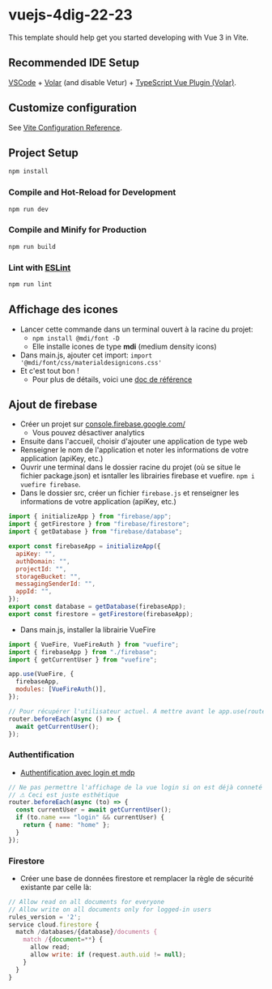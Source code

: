 # vuejs-4dig-22-23

This template should help get you started developing with Vue 3 in Vite.

## Recommended IDE Setup

[VSCode](https://code.visualstudio.com/) + [Volar](https://marketplace.visualstudio.com/items?itemName=Vue.volar) (and disable Vetur) + [TypeScript Vue Plugin (Volar)](https://marketplace.visualstudio.com/items?itemName=Vue.vscode-typescript-vue-plugin).

## Customize configuration

See [Vite Configuration Reference](https://vitejs.dev/config/).

## Project Setup

```sh
npm install
```

### Compile and Hot-Reload for Development

```sh
npm run dev
```

### Compile and Minify for Production

```sh
npm run build
```

### Lint with [ESLint](https://eslint.org/)

```sh
npm run lint
```

## Affichage des icones

- Lancer cette commande dans un terminal ouvert à la racine du projet:
  - `npm install @mdi/font -D`
  - Elle installe icones de type **mdi** (medium density icons)
- Dans main.js, ajouter cet import: `import '@mdi/font/css/materialdesignicons.css'`
- Et c'est tout bon !
  - Pour plus de détails, voici une [doc de référence](https://vuetifyjs.com/en/features/icon-fonts/#material-design-icons)

## Ajout de firebase

- Créer un projet sur [console.firebase.google.com/](https://console.firebase.google.com/)
  - Vous pouvez désactiver analytics
- Ensuite dans l'accueil, choisir d'ajouter une application de type web
- Renseigner le nom de l'application et noter les informations de votre application (apiKey, etc.)
- Ouvrir une terminal dans le dossier racine du projet (où se situe le fichier package.json) et isntaller les librairies firebase et vuefire. `npm i vuefire firebase`.
- Dans le dossier src, créer un fichier `firebase.js` et renseigner les informations de votre application (apiKey, etc.)

```js
import { initializeApp } from "firebase/app";
import { getFirestore } from "firebase/firestore";
import { getDatabase } from "firebase/database";

export const firebaseApp = initializeApp({
  apiKey: "",
  authDomain: "",
  projectId: "",
  storageBucket: "",
  messagingSenderId: "",
  appId: "",
});
export const database = getDatabase(firebaseApp);
export const firestore = getFirestore(firebaseApp);
```

- Dans main.js, installer la librairie VueFire

```js
import { VueFire, VueFireAuth } from "vuefire";
import { firebaseApp } from "./firebase";
import { getCurrentUser } from "vuefire";

app.use(VueFire, {
  firebaseApp,
  modules: [VueFireAuth()],
});

// Pour récupérer l'utilisateur actuel. A mettre avant le app.use(router)
router.beforeEach(async () => {
  await getCurrentUser();
});
```

### Authentification

- [Authentification avec login et mdp](https://firebase.google.com/docs/auth/web/password-auth)

```js
// Ne pas permettre l'affichage de la vue login si on est déjà conneté
// ⚠ Ceci est juste esthétique
router.beforeEach(async (to) => {
  const currentUser = await getCurrentUser();
  if (to.name === "login" && currentUser) {
    return { name: "home" };
  }
});
```

### Firestore

- Créer une base de données firestore et remplacer la règle de sécurité existante par celle là:

```js
// Allow read on all documents for everyone
// Allow write on all documents only for logged-in users
rules_version = '2';
service cloud.firestore {
  match /databases/{database}/documents {
    match /{document=**} {
      allow read;
      allow write: if (request.auth.uid != null);
    }
  }
}
```
